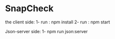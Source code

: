 # SnapCheck
the client side:
1- run : npm install
2- run : npm start

Json-server side:
1- npm run json:server
